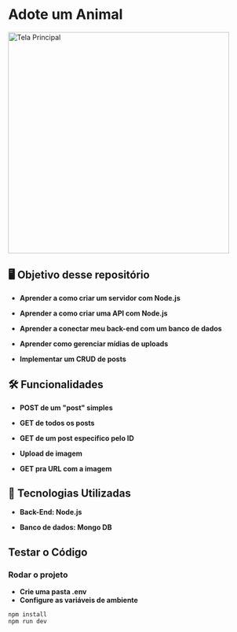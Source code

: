 # Adote um Animal

<img src="https://github.com/user-attachments/assets/098b5bd7-03c0-4ff3-aff4-a71f55a0e486" alt="Tela Principal" width="450" />

## 🖥️ Objetivo desse repositório

- **Aprender a como criar um servidor com Node.js**
  
- **Aprender a como criar uma API com Node.js**

- **Aprender a conectar meu back-end com um banco de dados**
  
- **Aprender como gerenciar mídias de uploads**
  
- **Implementar um CRUD de posts**

## 🛠️ Funcionalidades

- **POST de um "post" simples**
  
- **GET de todos os posts**

- **GET de um post especifico pelo ID**
  
- **Upload de imagem**
  
- **GET pra URL com a imagem**

## :rocket: Tecnologias Utilizadas

- **Back-End: Node.js**

- **Banco de dados: Mongo DB**


## Testar o Código

### Rodar o projeto

- **Crie uma pasta .env**
- **Configure as variáveis de ambiente**
  
```
npm install
npm run dev
```
